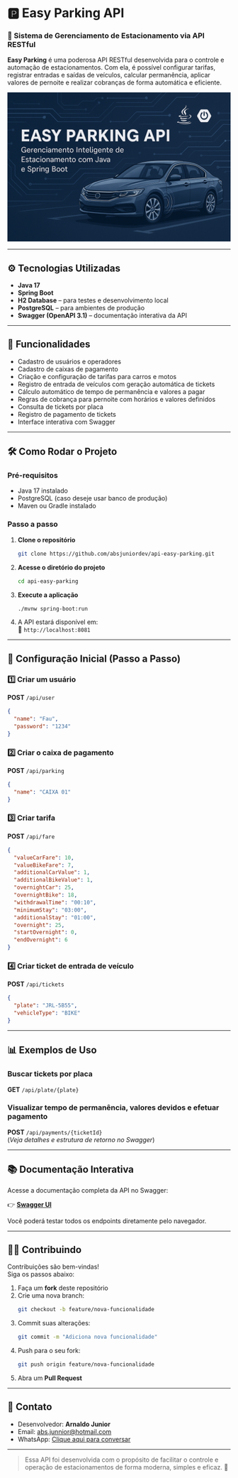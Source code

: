 # 🅿️ Easy Parking API

### 🚗 Sistema de Gerenciamento de Estacionamento via API RESTful

**Easy Parking** é uma poderosa API RESTful desenvolvida para o controle e automação de estacionamentos. Com ela, é possível configurar tarifas, registrar entradas e saídas de veículos, calcular permanência, aplicar valores de pernoite e realizar cobranças de forma automática e eficiente.

![Banner do Projeto](assets/img/banner.png)

---

## ⚙️ Tecnologias Utilizadas

- **Java 17**
- **Spring Boot**
- **H2 Database** – para testes e desenvolvimento local
- **PostgreSQL** – para ambientes de produção
- **Swagger (OpenAPI 3.1)** – documentação interativa da API

---

## 🚀 Funcionalidades

- Cadastro de usuários e operadores
- Cadastro de caixas de pagamento
- Criação e configuração de tarifas para carros e motos
- Registro de entrada de veículos com geração automática de tickets
- Cálculo automático de tempo de permanência e valores a pagar
- Regras de cobrança para pernoite com horários e valores definidos
- Consulta de tickets por placa
- Registro de pagamento de tickets
- Interface interativa com Swagger

---

## 🛠 Como Rodar o Projeto

### Pré-requisitos

- Java 17 instalado
- PostgreSQL (caso deseje usar banco de produção)
- Maven ou Gradle instalado

### Passo a passo

1. **Clone o repositório**
   ```bash
   git clone https://github.com/absjuniordev/api-easy-parking.git
   ```

2. **Acesse o diretório do projeto**
   ```bash
   cd api-easy-parking
   ```

3. **Execute a aplicação**
   ```bash
   ./mvnw spring-boot:run
   ```

4. A API estará disponível em:  
   📍 `http://localhost:8081`

---

## 🧪 Configuração Inicial (Passo a Passo)

### 1️⃣ Criar um usuário
**POST** `/api/user`
```json
{
  "name": "Fau",
  "password": "1234"
}
```

### 2️⃣ Criar o caixa de pagamento
**POST** `/api/parking`
```json
{
  "name": "CAIXA 01"
}
```

### 3️⃣ Criar tarifa
**POST** `/api/fare`
```json
{
  "valueCarFare": 10,
  "valueBikeFare": 7,
  "additionalCarValue": 1,
  "additionalBikeValue": 1,
  "overnightCar": 25,
  "overnightBike": 18,
  "withdrawalTime": "00:10",
  "minimumStay": "03:00",
  "additionalStay": "01:00",
  "overnight": 25,
  "startOvernight": 0,
  "endOvernight": 6
}
```

### 4️⃣ Criar ticket de entrada de veículo
**POST** `/api/tickets`
```json
{
  "plate": "JRL-5B55",
  "vehicleType": "BIKE"
}
```

---

## 📊 Exemplos de Uso

### Buscar tickets por placa
**GET** `/api/plate/{plate}`

### Visualizar tempo de permanência, valores devidos e efetuar pagamento
**POST** `/api/payments/{ticketId}`  
(_Veja detalhes e estrutura de retorno no Swagger_)

---

## 📚 Documentação Interativa

Acesse a documentação completa da API no Swagger:

👉 **[Swagger UI](http://localhost:8081/swagger-ui.html)**

Você poderá testar todos os endpoints diretamente pelo navegador.

---

## 🧑‍💻 Contribuindo

Contribuições são bem-vindas!  
Siga os passos abaixo:

1. Faça um **fork** deste repositório
2. Crie uma nova branch:
   ```bash
   git checkout -b feature/nova-funcionalidade
   ```
3. Commit suas alterações:
   ```bash
   git commit -m "Adiciona nova funcionalidade"
   ```
4. Push para o seu fork:
   ```bash
   git push origin feature/nova-funcionalidade
   ```
5. Abra um **Pull Request**

---

## 📧 Contato

- Desenvolvedor: **Arnaldo Junior**
- Email: [abs.junnior@hotmail.com](mailto:abs.junnior@hotmail.com)
- WhatsApp: [Clique aqui para conversar](https://wa.me/5571993346500?text=)

---

> Essa API foi desenvolvida com o propósito de facilitar o controle e operação de estacionamentos de forma moderna, simples e eficaz. 🚀
